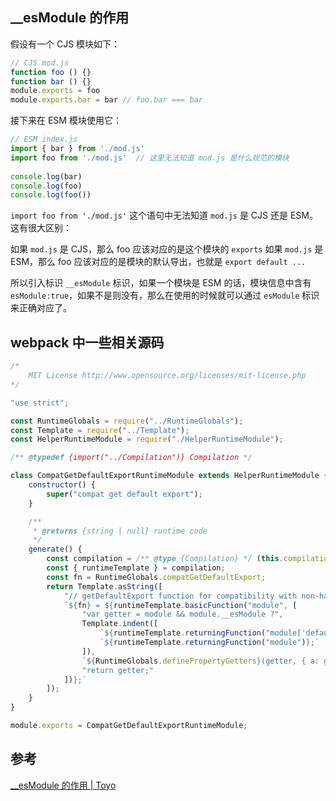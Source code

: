 
## __esModule 的作用

假设有一个 CJS 模块如下：

```js
// CJS mod.js  
function foo () {}  
function bar () {}  
module.exports = foo  
module.exports.bar = bar // foo.bar === bar
```

接下来在 ESM 模块使用它：

```js
// ESM index.js  
import { bar } from './mod.js'  
import foo from './mod.js'  // 这里无法知道 mod.js 是什么规范的模块
  
console.log(bar)  
console.log(foo)  
console.log(foo())
```

`import foo from './mod.js'` 这个语句中无法知道 `mod.js` 是 CJS 还是 ESM。这有很大区别：

如果 `mod.js` 是 CJS，那么 foo 应该对应的是这个模块的 `exports`
如果 `mod.js` 是 ESM，那么 foo 应该对应的是模块的默认导出，也就是 `export default ...`

所以引入标识 `__esModule` 标识，如果一个模块是 ESM 的话，模块信息中含有 `esModule:true`，如果不是则没有，那么在使用的时候就可以通过 `esModule` 标识来正确对应了。

## webpack 中一些相关源码

```js
/*
	MIT License http://www.opensource.org/licenses/mit-license.php
*/

"use strict";

const RuntimeGlobals = require("../RuntimeGlobals");
const Template = require("../Template");
const HelperRuntimeModule = require("./HelperRuntimeModule");

/** @typedef {import("../Compilation")} Compilation */

class CompatGetDefaultExportRuntimeModule extends HelperRuntimeModule {
	constructor() {
		super("compat get default export");
	}

	/**
	 * @returns {string | null} runtime code
	 */
	generate() {
		const compilation = /** @type {Compilation} */ (this.compilation);
		const { runtimeTemplate } = compilation;
		const fn = RuntimeGlobals.compatGetDefaultExport;
		return Template.asString([
			"// getDefaultExport function for compatibility with non-harmony modules",
			`${fn} = ${runtimeTemplate.basicFunction("module", [
				"var getter = module && module.__esModule ?",
				Template.indent([
					`${runtimeTemplate.returningFunction("module['default']")} :`,
					`${runtimeTemplate.returningFunction("module")};`
				]),
				`${RuntimeGlobals.definePropertyGetters}(getter, { a: getter });`,
				"return getter;"
			])};`
		]);
	}
}

module.exports = CompatGetDefaultExportRuntimeModule;

```
## 参考

[\_\_esModule 的作用 | Toyo](https://toyobayashi.github.io/2020/06/29/ESModule/)